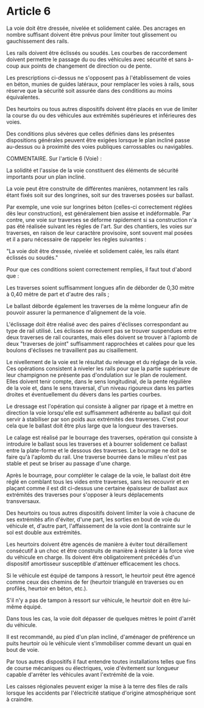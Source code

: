 # Article 6

La voie doit être dressée, nivelée et solidement calée. Des ancrages en nombre suffisant doivent être prévus pour limiter tout glissement ou gauchissement des rails.

Les rails doivent être éclissés ou soudés. Les courbes de raccordement doivent permettre le passage du ou des véhicules avec sécurité et sans à-coup aux points de changement de direction ou de pente.

Les prescriptions ci-dessus ne s'opposent pas à l'établissement de voies en béton, munies de guides latéraux, pour remplacer les voies à rails, sous réserve que la sécurité soit assurée dans des conditions au moins équivalentes.

Des heurtoirs ou tous autres dispositifs doivent être placés en vue de limiter la course du ou des véhicules aux extrémités supérieures et inférieures des voies.

Des conditions plus sévères que celles définies dans les présentes dispositions générales peuvent être exigées lorsque le plan incliné passe au-dessus ou à proximité des voies publiques carrossables ou navigables.

COMMENTAIRE.    Sur l'article 6 (Voie) :

La solidité et l'assise de la voie constituent des éléments de sécurité importants pour un plan incliné.

La voie peut être construite de différentes manières, notamment les rails étant fixés soit sur des longrines, soit sur des traverses posées sur ballast.

Par exemple, une voie sur longrines béton (celles-ci correctement réglées dès leur construction), est généralement bien assise et indéformable. Par contre, une voie sur traverses se déforme rapidement si sa construction n'a pas été réalisée suivant les règles de l'art.    Sur des chantiers, les voies sur traverses, en raison de leur caractère provisoire, sont souvent mal posées et il a paru nécessaire de rappeler les règles suivantes :

"La voie doit être dressée, nivelée et solidement calée, les rails étant éclissés ou soudés."

Pour que ces conditions soient correctement remplies, il faut tout d'abord que :

Les traverses soient suffisamment longues afin de déborder de 0,30 mètre à 0,40 mètre de part et d'autre des rails ;

Le ballast déborde également les traverses de la même longueur afin de pouvoir assurer la permanence d'alignement de la voie.

L'éclissage doit être réalisé avec des paires d'éclisses correspondant au type de rail utilisé. Les éclisses ne doivent pas se trouver suspendues entre deux traverses de rail courantes, mais elles doivent se trouver à l'aplomb de deux "traverses de joint" suffisamment rapprochées et calées pour que les boulons d'éclisses ne travaillent pas au cisaillement.

Le nivellement de la voie est le résultat du relevage et du réglage de la voie. Ces opérations consistent à niveler les rails pour que la partie supérieure de leur champignon ne présente pas d'ondulation sur le plan de roulement. Elles doivent tenir compte, dans le sens longitudinal, de la pente régulière de la voie et, dans le sens traversal, d'un niveau rigoureux dans les parties droites et éventuellement du dévers dans les parties courbes.

Le dressage est l'opération qui consiste à aligner par ripage et à mettre en direction la voie lorsqu'elle est suffisamment adhérente au ballast qui doit servir à stabiliser par son poids aux extrémités des traverses. C'est pour cela que le ballast doit être plus large que la longueur des traverses.

Le calage est réalisé par le bourrage des traverses, opération qui consiste à introduire le ballast sous les traverses et à bourrer solidement ce ballast entre la plate-forme et le dessous des traverses. Le bourrage ne doit se faire qu'à l'aplomb du rail. Une traverse bourrée dans le milieu n'est pas stable et peut se briser au passage d'une charge.

Après le bourrage, pour compléter le calage de la voie, le ballast doit être réglé en comblant tous les vides entre traverses, sans les recouvrir et en plaçant comme il est dit ci-dessus une certaine épaisseur de ballast aux extrémités des traverses pour s'opposer à leurs déplacements transversaux.

Des heurtoirs ou tous autres dispositifs doivent limiter la voie à chacune de ses extrémités afin d'éviter, d'une part, les sorties en bout de voie du véhicule et, d'autre part, l'affaissement de la voie dont la contrainte sur le sol est double aux extrémités.

Les heurtoirs doivent être agencés de manière à éviter tout déraillement consécutif à un choc et être construits de manière à résister à la force vive du véhicule en charge. Ils doivent être obligatoirement précédés d'un dispositif amortisseur susceptible d'atténuer efficacement les chocs.

Si le véhicule est équipé de tampons à ressort, le heurtoir peut être agencé comme ceux des chemins de fer (heurtoir triangulé en traverses ou en profilés, heurtoir en béton, etc.).

S'il n'y a pas de tampon à ressort sur véhicule, le heurtoir doit en être lui-même équipé.

Dans tous les cas, la voie doit dépasser de quelques mètres le point d'arrêt du véhicule.

Il est recommandé, au pied d'un plan incliné, d'aménager de préférence un puits heurtoir où le véhicule vient s'immobiliser comme devant un quai en bout de voie.

Par tous autres dispositifs il faut entendre toutes installations telles que fins de course mécaniques ou électriques, voie d'évitement sur longueur capable d'arrêter les véhicules avant l'extrémité de la voie.

Les caisses régionales peuvent exiger la mise à la terre des files de rails lorsque les accidents par l'électricité statique d'origine atmosphérique sont à craindre.
